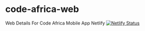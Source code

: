 # code-africa-web
Web Details For Code Africa Mobile App
Netlify
[![Netlify Status](https://api.netlify.com/api/v1/badges/bd8782b7-dbe6-41a5-a449-c87c9d13cfb6/deploy-status)](https://app.netlify.com/sites/vigilant-johnson-f5b995/deploys)
